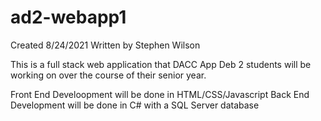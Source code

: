 # ad2-webapp1

Created 8/24/2021
Written by Stephen Wilson

This is a full stack web application that DACC App Deb 2 students will be working on over the course of their senior year.

Front End Develoopment will be done in HTML/CSS/Javascript
Back End Development will be done in C# with a SQL Server database 
